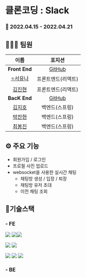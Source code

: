 # 클론코딩 : Slack

### 📅 2022.04.15 - 2022.04.21

## 👨‍👩‍👧 팀원

|                  이름                    |                       포지션                       |
| :--------------------------------------: | :-----------------------------------------------: |
|               **Front End**              |[GitHub](https://github.com/CloneCoding-team1-6/FE)|
| [⭐서유나](https://github.com/rriverr)   |                  프론트엔드(리액트)                 |
| [김진현](https://github.com/wlsgus93)    |                   프론트엔드(리액트)                |
|               **BacK End**               |[GitHub](https://github.com/CloneCoding-team1-6/BE)|
| [김지호](https://github.com/Zoe-Jiho-Kim)|                    백엔드(스프링)                   |
| [박찬현](https://github.com/bonoo1)      |                    백엔드(스프링)                   |
| [최봉진](https://github.com/cbjjzzang)   |                    백엔드(스프링)                   |


## ⚙ 주요 기능
 - 회원가입 / 로그인
 - 프로필 사진 업로드
 - websocket을 사용한 실시간 채팅
    - 채팅방 생성 / 입장 / 퇴장
    - 채팅방 유저 초대
    - 이전 채팅 조회

## 🔨기술스택
### - FE

<img src="https://img.shields.io/badge/React-61DAFB?style=flat-square&logo=React&logoColor=white"/> <img src="https://img.shields.io/badge/Redux-764ABC?style=flat-square&logo=Redux&logoColor=white"/><img src="https://img.shields.io/badge/Axios-56347C?style=flat-square&logo=Axios&logoColor=white"/>

<img src="https://img.shields.io/badge/styledcomponents-DB7093?style=flat-square&logo=styled-components&logoColor=white"/> <img src="https://img.shields.io/badge/MUI-007FFF?style=flat-square&logo=MUI&logoColor=white"/> 

<img src="https://img.shields.io/badge/SockJS-010101?style=flat-square&logo=SockJS&logoColor=white"/> <img src="https://img.shields.io/badge/StompJS-010101?style=flat-square&logo=StompJS&logoColor=white"/> <img src="https://img.shields.io/badge/AWS Amplify-FF9900?style=flat-square&logo=AWS Amplify&logoColor=white"/>

### - BE



